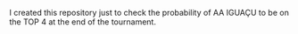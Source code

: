 I created this repository just to check the probability of AA IGUAÇU to be on the TOP 4 at the end of the tournament.